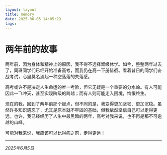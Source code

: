 ```yaml
---
layout: layout
title: memory
date: 2025-06-05 14:05:29
tags:
---
```


# 两年前的故事

两年前，因为身体和精神上的原因，我不得不选择留级休学。如今，整整两年过去了，同班同学们已经开始准备高考，而我仍在高一下册徘徊。看着昔日的同学们奋战考试，心里莫名涌起一种空落落的失落感。

高考或许不是决定人生命运的唯一考验，但它无疑是一个重要的分水岭。有人可能因此一飞冲天，甚至实现阶级的跨越；而有人则可能走入困境，悔恨终生。

现在的我，回到了两年前那个起点，但不同的是，我变得更加坚韧、更加沉稳。虽然许多知识遗忘了，尤其是原本就不牢固的基础，但我依然坚信自己可以走得更远。也许，我已经经历了人生中最黑暗的两年，高考对我来说，也不再是那不可逾越的山峰。

可能对我来说，我应该可以比得病之前，走得更远！

---

*2025年6月5日*
<link rel="stylesheet" href="https://cdn.jsdelivr.net/npm/aplayer@1.10/dist/APlayer.min.css" />
<script src="https://cdn.jsdelivr.net/npm/aplayer@1.10/dist/APlayer.min.js"></script>

<div id="aplayer"></div>

<script>
  const ap = new APlayer({
    container: document.getElementById('aplayer'),
    fixed: true,      // 固定播放器底部，可删
    autoplay: true,
    audio: [
      {
        name: '破茧',
        artist: '张韶涵',
        url: 'https://music.ourgot.cn/pojiang.mp3',
        cover: 'https://music.ourgot.cn/pojiang.png',
        lrc: 'https://music.ourgot.cn/renshijian.lrc',
        lrcType: 3  // 代表歌词是外链格式
      },
      {
        name: '无名的人',
        artist: '张韶涵',
        url: 'https://music.ourgot.cn/wumingderen.mp3',
        cover: 'https://music.ourgot.cn/wumingderen.png',
        lrc: 'https://music.ourgot.cn/renshijian.lrc',
        lrcType: 3  // 代表歌词是外链格式
      },
      {
        name: '暮色回响',
        artist: '张韶涵',
        url: 'https://music.ourgot.cn/musehuixiang.mp3',
        cover: 'https://music.ourgot.cn/musehuixiang.png',
        lrc: 'https://music.ourgot.cn/renshijian.lrc',
        lrcType: 3  // 代表歌词是外链格式
      },
      {
        name: '人世间',
        artist: '雷佳',
        url: 'https://music.ourgot.cn/renshijian.mp3',
        cover: 'https://music.ourgot.cn/renshijian.jpg',
        lrc: 'https://music.ourgot.cn/renshijian.lrc',
        lrcType: 3  // 代表歌词是外链格式
      }
      
    ]
  });
</script>